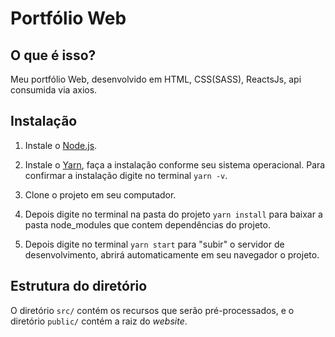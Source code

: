 Portfólio Web
=============

O que é isso?
-----------------------------

Meu portfólio Web, desenvolvido em HTML, CSS(SASS), ReactsJs, api consumida via axios.

Instalação
----------

1. Instale o [Node.js](https://nodejs.org/). 

2. Instale o [Yarn](https://yarnpkg.com/pt-BR/docs/install), faça a instalação conforme seu sistema operacional. Para confirmar a instalação digite no terminal `yarn -v`.

3. Clone o projeto em seu computador.

4. Depois digite no terminal na pasta do projeto `yarn install` para baixar a pasta node_modules que contem dependências do projeto.
    
5. Depois digite no terminal `yarn start` para "subir" o servidor de desenvolvimento, abrirá automaticamente em seu navegador o projeto.


Estrutura do diretório
----------------------

O diretório `src/` contém os recursos que serão pré-processados, e
o diretório `public/` contém a raiz do _website_.